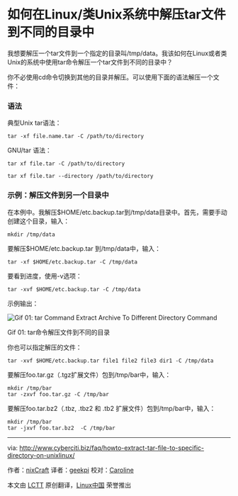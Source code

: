 如何在Linux/类Unix系统中解压tar文件到不同的目录中
================================================================================
我想要解压一个tar文件到一个指定的目录叫/tmp/data。我该如何在Linux或者类Unix的系统中使用tar命令解压一个tar文件到不同的目录中？

你不必使用cd命令切换到其他的目录并解压。可以使用下面的语法解压一个文件：

### 语法 ###

典型Unix tar语法：

    tar -xf file.name.tar -C /path/to/directory

GNU/tar 语法：

    tar xf file.tar -C /path/to/directory

    tar xf file.tar --directory /path/to/directory

### 示例：解压文件到另一个目录中 ###

在本例中。我解压$HOME/etc.backup.tar到/tmp/data目录中。首先，需要手动创建这个目录，输入：

    mkdir /tmp/data

要解压$HOME/etc.backup.tar 到/tmp/data中，输入：

    tar -xf $HOME/etc.backup.tar -C /tmp/data

要看到进度，使用-v选项：

    tar -xvf $HOME/etc.backup.tar -C /tmp/data

示例输出：

![Gif 01: tar Command Extract Archive To Different Directory Command](http://s0.cyberciti.org/uploads/faq/2015/01/tar-extract-archive-to-dir.gif)

Gif 01: tar命令解压文件到不同的目录

你也可以指定解压的文件：

    tar -xvf $HOME/etc.backup.tar file1 file2 file3 dir1 -C /tmp/data

要解压foo.tar.gz（.tgz扩展文件）包到/tmp/bar中，输入：

    mkdir /tmp/bar
    tar -zxvf foo.tar.gz -C /tmp/bar

要解压foo.tar.bz2（.tbz, .tbz2 和 .tb2 扩展文件）包到/tmp/bar中，输入：

    mkdir /tmp/bar
    tar -jxvf foo.tar.bz2  -C /tmp/bar

--------------------------------------------------------------------------------

via: http://www.cyberciti.biz/faq/howto-extract-tar-file-to-specific-directory-on-unixlinux/

作者：[nixCraft][a]
译者：[geekpi](https://github.com/geekpi)
校对：[Caroline](https://github.com/carolinewuyan)

本文由 [LCTT](https://github.com/LCTT/TranslateProject) 原创翻译，[Linux中国](http://linux.cn/) 荣誉推出

[a]:http://www.cyberciti.biz/tips/about-us
